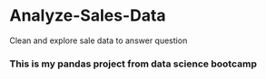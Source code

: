 # Analyze-Sales-Data
Clean and explore sale data to answer question

### This is my pandas project from data science bootcamp
